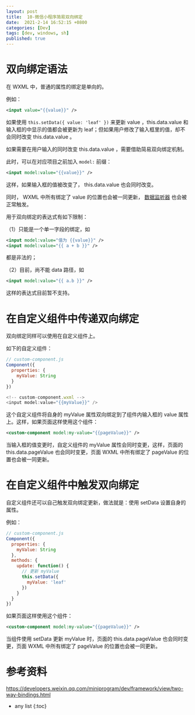 ```yaml
---
layout: post
title:  10-微信小程序简易双向绑定
date:  2021-2-14 16:52:15 +0800
categories: [Dev]
tags: [dev, windows, sh]
published: true
---
```


# 双向绑定语法

在 WXML 中，普通的属性的绑定是单向的。

例如：

```xml
<input value="{{value}}" />
```

如果使用 `this.setData({ value: 'leaf' })` 来更新 value ，this.data.value 和输入框的中显示的值都会被更新为 leaf；但如果用户修改了输入框里的值，却不会同时改变 this.data.value 。

如果需要在用户输入的同时改变 this.data.value ，需要借助简易双向绑定机制。

此时，可以在对应项目之前加入 `model:` 前缀：

```xml
<input model:value="{{value}}" />
```

这样，如果输入框的值被改变了， this.data.value 也会同时改变。

同时， WXML 中所有绑定了 value 的位置也会被一同更新， [数据监听器](https://developers.weixin.qq.com/miniprogram/dev/framework/custom-component/observer.html) 也会被正常触发。

用于双向绑定的表达式有如下限制：

（1）只能是一个单一字段的绑定，如

```xml
<input model:value="值为 {{value}}" />
<input model:value="{{ a + b }}" />
```

都是非法的；

（2）目前，尚不能 data 路径，如

```xml
<input model:value="{{ a.b }}" />
```

这样的表达式目前暂不支持。

# 在自定义组件中传递双向绑定

双向绑定同样可以使用在自定义组件上。

如下的自定义组件：

```js
// custom-component.js
Component({
  properties: {
    myValue: String
  }
})

<!-- custom-component.wxml -->
<input model:value="{{myValue}}" />
```

这个自定义组件将自身的 myValue 属性双向绑定到了组件内输入框的 value 属性上。这样，如果页面这样使用这个组件：

```xml
<custom-component model:my-value="{{pageValue}}" />
```

当输入框的值变更时，自定义组件的 myValue 属性会同时变更，这样，页面的 this.data.pageValue 也会同时变更，页面 WXML 中所有绑定了 pageValue 的位置也会被一同更新。

# 在自定义组件中触发双向绑定

自定义组件还可以自己触发双向绑定更新，做法就是：使用 setData 设置自身的属性。

例如：

```js
// custom-component.js
Component({
  properties: {
    myValue: String
  },
  methods: {
    update: function() {
      // 更新 myValue
      this.setData({
        myValue: 'leaf'
      })
    }
  }
})
```

如果页面这样使用这个组件：

```xml
<custom-component model:my-value="{{pageValue}}" />
```

当组件使用 setData 更新 myValue 时，页面的 this.data.pageValue 也会同时变更，页面 WXML 中所有绑定了 pageValue 的位置也会被一同更新。

# 参考资料

https://developers.weixin.qq.com/miniprogram/dev/framework/view/two-way-bindings.html

* any list
{:toc}